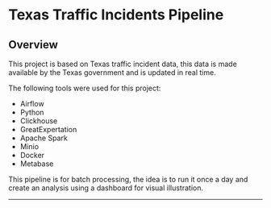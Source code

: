# Texas Traffic Incidents Pipeline

## Overview 

This project is based on Texas traffic incident data, this data is made available by the Texas government and is updated in real time.

The following tools were used for this project:

- Airflow
- Python
- Clickhouse
- GreatExpertation
- Apache Spark
- Minio
- Docker
- Metabase

This pipeline is for batch processing, the idea is to run it once a day and create an analysis using a dashboard for visual illustration.

---
